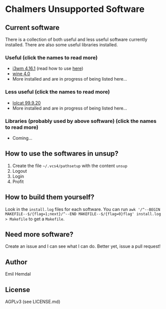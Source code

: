 # Chalmers Unsupported Software

## Current software
There is a collection of both useful and less useful software currently installed.
There are also some useful libraries installed.

### Useful (click the names to read more)
* [i3wm 4.16.1](./software/i3) (read how to use [here](./software/i3/README.md))
* [wine 4.0](./software/wine)
* More installed and are in progress of being listed here...

### Less useful (click the names to read more)
* [lolcat 99.9.20](./software/lolcat)
* More installed and are in progress of being listed here...

### Libraries (probably used by above software) (click the names to read more)
* Coming...

## How to use the softwares in unsup?
1. Create the file `~/.vcs4/pathsetup` with the content `unsup`
2. Logout
3. Login
4. Profit

## How to build them yourself?
Look in the `install.log` files for each software. You can run `awk '/^--BEGIN MAKEFILE--$/{flag=1;next}/^--END MAKEFILE--$/{flag=0}flag' install.log > Makefile` to get a `Makefile`.

## Need more software?
Create an issue and I can see what I can do. Better yet, issue a pull request!

## Author
Emil Hemdal

## License
AGPLv3 (see LICENSE.md)

